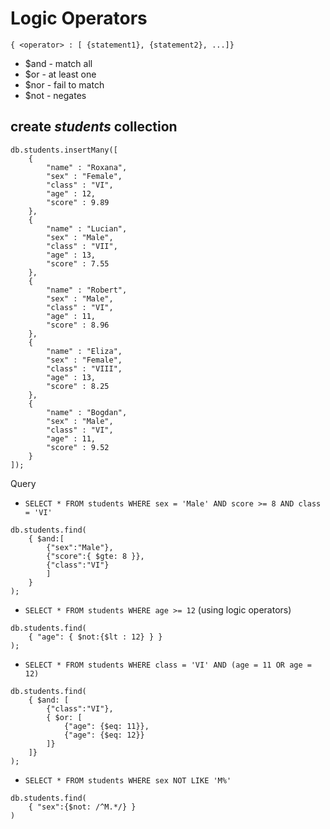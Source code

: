 # Logic Operators

`{ <operator> : [ {statement1}, {statement2}, ...]}`

- $and - match all 
- $or - at least one 
- $nor - fail to match 
- $not - negates

## create _students_ collection
```
db.students.insertMany([
    {
        "name" : "Roxana",
        "sex" : "Female",
        "class" : "VI",
        "age" : 12,
        "score" : 9.89
    },
    {
        "name" : "Lucian",
        "sex" : "Male",
        "class" : "VII",
        "age" : 13,
        "score" : 7.55
    },
    {
        "name" : "Robert",
        "sex" : "Male",
        "class" : "VI",
        "age" : 11,
        "score" : 8.96
    },
    {
        "name" : "Eliza",
        "sex" : "Female",
        "class" : "VIII",
        "age" : 13,
        "score" : 8.25
    },
    {
        "name" : "Bogdan",
        "sex" : "Male",
        "class" : "VI",
        "age" : 11,
        "score" : 9.52
    }
]);
```

Query 
- `SELECT * FROM students WHERE sex = 'Male' AND score >= 8 AND class = 'VI'`
```
db.students.find(
    { $and:[
        {"sex":"Male"},
        {"score":{ $gte: 8 }},
        {"class":"VI"}
        ]
    }
);
```
- `SELECT * FROM students WHERE age >= 12` (using logic operators)
```
db.students.find(
    { "age": { $not:{$lt : 12} } }
);
```
- `SELECT * FROM students WHERE class = 'VI' AND (age = 11 OR age = 12)`
```
db.students.find(
    { $and: [
        {"class":"VI"}, 
        { $or: [
            {"age": {$eq: 11}}, 
            {"age": {$eq: 12}}
        ]}
    ]}
);
```
- `SELECT * FROM students WHERE sex NOT LIKE 'M%'`
```
db.students.find(
    { "sex":{$not: /^M.*/} }
)
```
